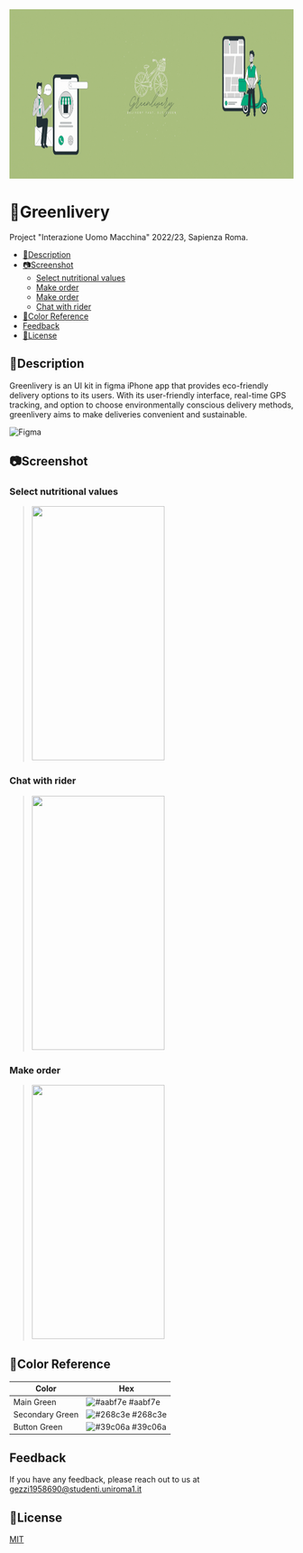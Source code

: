 
<img src="https://github.com/Flavio0410/Greenlivery/blob/main/Data/banner_readme.gif" width="900" height="300">

# 🌱Greenlivery


Project "Interazione Uomo Macchina" 2022/23, Sapienza Roma.

- [📄Description](#description)
- [📷Screenshot](#screenshot)
  - [Select nutritional values](#select-nutritional-values)
  - [Make order](#make-order)
  - [Make order](#make-order)
  - [Chat with rider](#chat-with-rider)
- [🎨Color Reference](#color-reference)
- [Feedback](#feedback)
- [📖License](#license)

## 📄Description
Greenlivery is an UI kit in figma iPhone app that provides eco-friendly delivery options to its users. With its user-friendly interface, real-time GPS tracking, and option to choose environmentally conscious delivery methods, greenlivery aims to make deliveries convenient and sustainable. 

![Figma](https://img.shields.io/badge/figma-%23F24E1E.svg?style=for-the-badge&logo=figma&logoColor=white)


## 📷Screenshot

### Select nutritional values
>
><img src="https://github.com/Flavio0410/Greenlivery/blob/main/Data/Change_KCal.gif" width="235" height="450">


### Chat with rider
>
><img src="https://github.com/Flavio0410/Greenlivery/blob/main/Data/Rider_chat.gif" width="235" height="450">


### Make order
>
><img src="https://github.com/Flavio0410/Greenlivery/blob/main/Data/take_order.gif" width="235" height="450">




## 🎨Color Reference

| Color             | Hex                                                                |
| ----------------- | ------------------------------------------------------------------ |
| Main Green | ![#aabf7e](https://via.placeholder.com/10x10/aabf7e/aabf7e.png) #aabf7e |
| Secondary Green | ![#268c3e](https://via.placeholder.com/10x10/268c3e/268c3e.png) #268c3e |
| Button Green | ![#39c06a](https://via.placeholder.com/10x10/39c06a/39c06a.png) #39c06a |

## Feedback

If you have any feedback, please reach out to us at gezzi1958690@studenti.uniroma1.it


## 📖License

[MIT](https://choosealicense.com/licenses/mit/)
